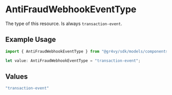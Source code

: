# AntiFraudWebhookEventType

The type of this resource. Is always `transaction-event`.

## Example Usage

```typescript
import { AntiFraudWebhookEventType } from "@gr4vy/sdk/models/components";

let value: AntiFraudWebhookEventType = "transaction-event";
```

## Values

```typescript
"transaction-event"
```